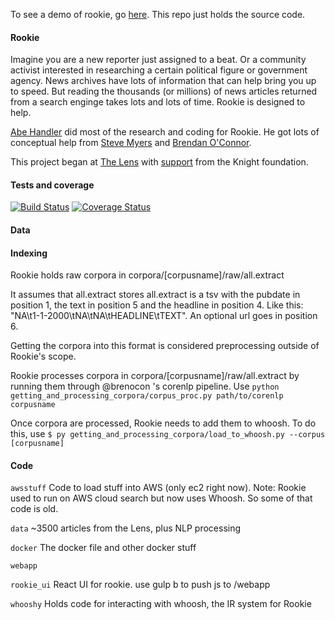 To see a demo of rookie, go [here](http://54.213.128.229/medviz?q=Mitch%20Landrieu/ "here"). This repo just holds the source code.

#### Rookie

Imagine you are a new reporter just assigned to a beat. Or a community activist interested in researching a certain political figure or government agency. News archives have lots of information that can help bring you up to speed. But reading the thousands (or millions) of news articles returned from a search enginge takes lots and lots of time. Rookie is designed to help. 

[Abe Handler](https://www.abehandler.com "Abe Handler") did most of the research and coding for Rookie. He got lots of conceptual help from [Steve Myers](https://twitter.com/myersnews "Steve Myers") and [Brendan O'Connor](http://brenocon.com "Brendan O'Connor").

This project began at [The Lens](http://www.thelensnola.org "The Lens") with [support](http://www.knightfoundation.org/grants/201550791/ "support") from the Knight foundation.

#### Tests and coverage

[![Build Status](https://travis-ci.org/AbeHandler/rookie.svg?branch=master)](https://travis-ci.org/AbeHandler/rookie) [![Coverage Status](https://coveralls.io/repos/AbeHandler/rookie/badge.svg?branch=master&service=github)](https://coveralls.io/github/AbeHandler/rookie?branch=master)

#### Data

#### Indexing

Rookie holds raw corpora in corpora/[corpusname]/raw/all.extract

It assumes that all.extract stores all.extract is a tsv with the pubdate in position 1, the text in position 5 and the headline in position 4. Like this: "NA\t1-1-2000\tNA\tNA\tHEADLINE\tTEXT". An optional url goes in position 6.

Getting the corpora into this format is considered preprocessing outside of Rookie's scope.

Rookie processes corpora in corpora/[corpusname]/raw/all.extract by running them through @brenocon 's corenlp pipeline. Use `python getting_and_processing_corpora/corpus_proc.py path/to/corenlp corpusname`

Once corpora are processed, Rookie needs to add them to whoosh. To do this, use `$ py getting_and_processing_corpora/load_to_whoosh.py --corpus [corpusname]`

#### Code

`awsstuff` Code to load stuff into AWS (only ec2 right now). Note: Rookie used to run on AWS cloud search but now uses Whoosh. So some of that code is old.

`data` ~3500 articles from the Lens, plus NLP processing

`docker` The docker file and other docker stuff

`webapp` 

`rookie_ui` React UI for rookie. use gulp b to push js to /webapp

`whooshy` Holds code for interacting with whoosh, the IR system for Rookie
